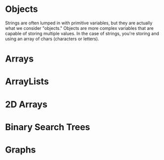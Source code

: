 # Objects

Strings are often lumped in with primitive variables, but they are actually what we consider "objects." Objects are more complex variables that are capable 
of storing multiple values. In the case of strings, you're storing and using an array of chars (characters or letters). 

# Arrays

# ArrayLists

# 2D Arrays

# Binary Search Trees

# Graphs

